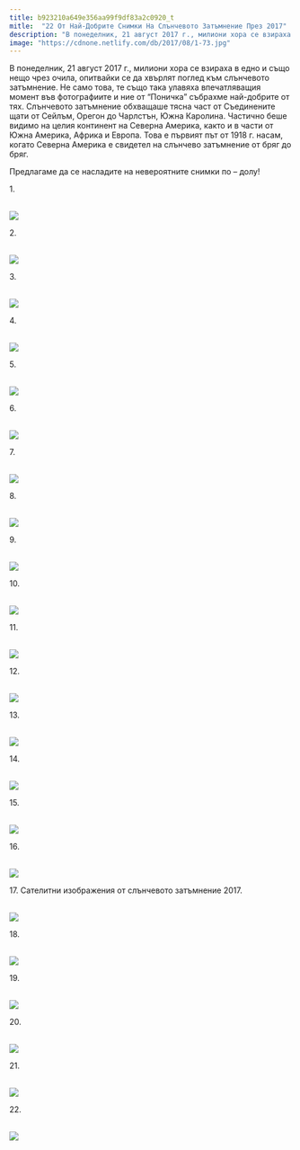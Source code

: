 ```yaml
---
title: b923210a649e356aa99f9df83a2c0920_t
mitle:  "22 От Най-Добрите Снимки На Слънчевото Затъмнение През 2017"
description: "В понеделник, 21 август 2017 г., милиони хора се взираха в едно и също нещо чрез очила, опитвайки се да хвърлят поглед към слънчевото затъмнение. Не само това, те също так"
image: "https://cdnone.netlify.com/db/2017/08/1-73.jpg"
---
```


 <p>В понеделник, 21 август 2017 г., милиони хора се взираха в едно и също нещо чрез очила, опитвайки се да хвърлят поглед към слънчевото затъмнение. Не само това, те също така улавяха впечатляващия момент във фотографиите и ние от “Поничка” събрахме най-добрите от тях. Слънчевото затъмнение обхващаше тясна част от Съединените щати от Сейлъм, Орегон до Чарлстън, Южна Каролина. Частично беше видимо на целия континент на Северна Америка, както и в части от Южна Америка, Африка и Европа. Това е първият път от 1918 г. насам, когато Северна Америка е свидетел на слънчево затъмнение от бряг до бряг.</p>       <p>Предлагаме да се насладите на невероятните снимки по – долу!</p> <p>1.</p> <p> <br/><img src="https://cdnone.netlify.com/db/2017/08/1-73.jpg"/><br/></p>      <p>2.</p> <p> <br/><img src="https://cdnone.netlify.com/db/2017/08/2-73.jpg"/><br/></p> <p>3.</p> <p> <br/><img src="https://cdnone.netlify.com/db/2017/08/3-77.jpg"/><br/></p>      <p>4.</p> <p> <br/><img src="https://cdnone.netlify.com/db/2017/08/4-71.jpg"/><br/></p> <p>5.</p> <p> <br/><img src="https://cdnone.netlify.com/db/2017/08/5-70.jpg"/><br/></p>  <p>6.</p> <p> <br/><img src="https://cdnone.netlify.com/db/2017/08/6-74.jpg"/><br/></p>      <p>7.</p> <p> <br/><img src="https://cdnone.netlify.com/db/2017/08/7-72.jpg"/><br/></p> <p>8.</p> <p> <br/><img src="https://cdnone.netlify.com/db/2017/08/8-76.jpg"/><br/></p>       <p>9.</p> <p> <br/><img src="https://cdnone.netlify.com/db/2017/08/9-72.jpg"/><br/></p> <p>10.</p> <p> <br/><img src="https://cdnone.netlify.com/db/2017/08/10-63.jpg"/><br/></p> <p>11.</p> <p> <br/><img src="https://cdnone.netlify.com/db/2017/08/11-63.jpg"/><br/></p>  <p>12.</p> <p> <br/><img src="https://cdnone.netlify.com/db/2017/08/12-62.jpg"/><br/></p> <p>13.</p> <p> <br/><img src="https://cdnone.netlify.com/db/2017/08/13-57.jpg"/><br/></p> <p>14.</p> <p> <br/><img src="https://cdnone.netlify.com/db/2017/08/14-57.jpg"/><br/></p> <p>15.</p> <p> <br/><img src="https://cdnone.netlify.com/db/2017/08/15-55.jpg"/><br/></p> <p>16.</p> <p> <br/><img src="https://cdnone.netlify.com/db/2017/08/16-50.jpg"/><br/></p> <p>17. Сателитни изображения от слънчевото затъмнение 2017.</p> <p> <br/><img src="https://cdnone.netlify.com/db/2017/08/17.gif"/></p> <p>18.</p> <p> <br/><img src="https://cdnone.netlify.com/db/2017/08/18-44.jpg"/><br/></p> <p>19.</p> <p> <br/><img src="https://cdnone.netlify.com/db/2017/08/19-39.jpg"/><br/></p> <p>20.</p> <p> <br/><img src="https://cdnone.netlify.com/db/2017/08/20-35.jpg"/><br/></p> <p>21.</p> <p> <br/><img src="https://cdnone.netlify.com/db/2017/08/21-27.jpg"/><br/></p> <p>22.</p> <p> <br/><img src="https://cdnone.netlify.com/db/2017/08/22-23.jpg"/><br/></p>       
